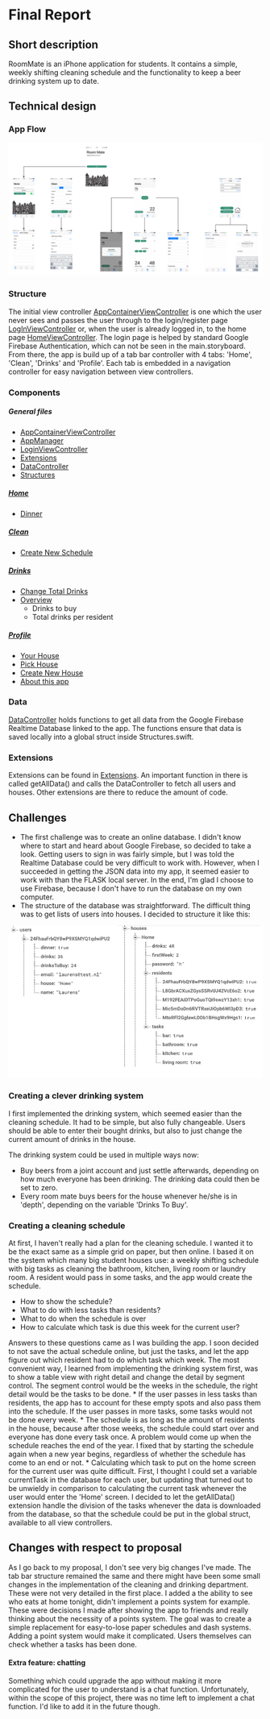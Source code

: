 # Final Report

## Short description
RoomMate is an iPhone application for students. It contains a simple, weekly shifting cleaning schedule and the functionality to keep a beer drinking system up to date.

## Technical design

### App Flow
![flow](/docs/flow.png)

### Structure
The initial view controller [AppContainerViewController](https://github.com/FriedScholvinck/RoomMate/blob/master/code/RoomMate/AppContainerViewController.swift) is one which the user never sees and passes the user through to the login/register page [LogInViewController](https://github.com/FriedScholvinck/RoomMate/blob/master/code/RoomMate/LogInViewController.swift) or, when the user is already logged in, to the home page [HomeViewController](https://github.com/FriedScholvinck/RoomMate/blob/master/code/RoomMate/Home/HomeViewController.swift). The login page is helped by standard Google Firebase Authentication, which can not be seen in the main.storyboard. From there, the app is build up of a tab bar controller with 4 tabs: 'Home', 'Clean', 'Drinks' and 'Profile'. Each tab is embedded in a navigation controller for easy navigation between view controllers.

### Components

##### General files
* [AppContainerViewController](https://github.com/FriedScholvinck/RoomMate/blob/master/code/RoomMate/AppContainerViewController.swift)
* [AppManager](https://github.com/FriedScholvinck/RoomMate/blob/master/code/RoomMate/AppManager.swift)
* [LoginViewController](https://github.com/FriedScholvinck/RoomMate/blob/master/code/RoomMate/LogInViewController.swift)
* [Extensions](https://github.com/FriedScholvinck/RoomMate/blob/master/code/RoomMate/Extenstions.swift)
* [DataController](https://github.com/FriedScholvinck/RoomMate/blob/master/code/RoomMate/DataController.swift)
* [Structures](https://github.com/FriedScholvinck/RoomMate/blob/master/code/RoomMate/Structures.swift)

##### [Home](https://github.com/FriedScholvinck/RoomMate/blob/master/code/RoomMate/Home/HomeViewController.swift)
* [Dinner](https://github.com/FriedScholvinck/RoomMate/blob/master/code/RoomMate/Home/DinnerTableViewController.swift)

##### [Clean](https://github.com/FriedScholvinck/RoomMate/blob/master/code/RoomMate/Clean/CleanViewController.swift)
* [Create New Schedule](https://github.com/FriedScholvinck/RoomMate/blob/master/code/RoomMate/Clean/NewScheduleViewController.swift)

##### [Drinks](https://github.com/FriedScholvinck/RoomMate/blob/master/code/RoomMate/Drinks/DrinkViewController.swift)
* [Change Total Drinks](https://github.com/FriedScholvinck/RoomMate/blob/master/code/RoomMate/Drinks/AddDrinksViewController.swift)
* [Overview](https://github.com/FriedScholvinck/RoomMate/blob/master/code/RoomMate/Drinks/OverviewDrinksViewController.swift)
    * Drinks to buy
    * Total drinks per resident

##### [Profile](https://github.com/FriedScholvinck/RoomMate/blob/master/code/RoomMate/Profile/ProfileViewController.swift)
* [Your House](https://github.com/FriedScholvinck/RoomMate/blob/master/code/RoomMate/Profile/YourHouseViewController.swift)
* [Pick House](https://github.com/FriedScholvinck/RoomMate/blob/master/code/RoomMate/Profile/PickHouseViewController.swift)
* [Create New House](https://github.com/FriedScholvinck/RoomMate/blob/master/code/RoomMate/Profile/NewHouseViewController.swift)
* [About this app](https://github.com/FriedScholvinck/RoomMate/blob/master/code/RoomMate/Profile/AboutViewController.swift)


### Data
[DataController](https://github.com/FriedScholvinck/RoomMate/blob/master/code/RoomMate/DataController.swift) holds functions to get all data from the Google Firebase Realtime Database linked to the app. The functions ensure that data is saved locally into a global struct inside Structures.swift.  


### Extensions
Extensions can be found in [Extensions](https://github.com/FriedScholvinck/RoomMate/blob/master/code/RoomMate/Extenstions.swift). An important function in there is called getAllData() and calls the DataController to fetch all users and houses. Other extensions are there to reduce the amount of code.


## Challenges
* The first challenge was to create an online database. I didn't know where to start and heard about Google Firebase, so decided to take a look. Getting users to sign in was fairly simple, but I was told the Realtime Database could be very difficult to work with. However, when I succeeded in getting the JSON data into my app, it seemed easier to work with than the FLASK local server. In the end, I'm glad I choose to use Firebase, because I don't have to run the database on my own computer.
* The structure of the database was straightforward. The difficult thing was to get lists of users into houses. I decided to structure it like this:

![datastructure](/docs/datastructure.png)


### Creating a clever drinking system
I first implemented the drinking system, which seemed easier than the cleaning schedule. It had to be simple, but also fully changeable. Users should be able to enter their bought drinks, but also to just change the current amount of drinks in the house.

The drinking system could be used in multiple ways now:
* Buy beers from a joint account and just settle afterwards, depending on how much everyone has been drinking. The drinking data could then be set to zero.
* Every room mate buys beers for the house whenever he/she is in 'depth', depending on the variable 'Drinks To Buy'.

### Creating a cleaning schedule
At first, I haven't really had a plan for the cleaning schedule. I wanted it to be the exact same as a simple grid on paper, but then online. I based it on the system which many big student houses use: a weekly shifting schedule with big tasks as cleaning the bathroom, kitchen, living room or laundry room. A resident would pass in some tasks, and the app would create the schedule.
* How to show the schedule?
* What to do with less tasks than residents?
* What to do when the schedule is over
* How to calculate which task is due this week for the current user?

Answers to these questions came as I was building the app. I soon decided to not save the actual schedule online, but just the tasks, and let the app figure out which resident had to do which task which week. The most convenient way, I learned from implementing the drinking system first, was to show a table view with right detail and change the detail by segment control. The segment control would be the weeks in the schedule, the right detail would be the tasks to be done.
    * If the user passes in less tasks than residents, the app has to account for these empty spots and also pass them into the schedule. If the user passes in more tasks, some tasks would not be done every week.
    * The schedule is as long as the amount of residents in the house, because after those weeks, the schedule could start over and everyone has done every task once. A problem would come up when the schedule reaches the end of the year. I fixed that by starting the schedule again when a new year begins, regardless of whether the schedule has come to an end or not.
    * Calculating which task to put on the home screen for the current user was quite difficult. First, I thought I could set a variable currentTask in the database for each user, but updating that turned out to be unwieldy in comparison to calculating the current task whenever the user would enter the 'Home' screen. I decided to let the getAllData() extension handle the division of the tasks whenever the data is downloaded from the database, so that the schedule could be put in the global struct, available to all view controllers.


## Changes with respect to proposal
As I go back to my proposal, I don't see very big changes I've made. The tab bar structure remained the same and there might have been some small changes in the implementation of the cleaning and drinking department. These were not very detailed in the first place. I added a the ability to see who eats at home tonight, didn't implement a points system for example. These were decisions I made after showing the app to friends and really thinking about the necessity of a points system. The goal was to create a simple replacement for easy-to-lose paper schedules and dash systems. Adding a point system would make it complicated. Users themselves can check whether a tasks has been done.

#### Extra feature: chatting
Something which could upgrade the app without making it more complicated for the user to understand is a chat function. Unfortunately, within the scope of this project, there was no time left to implement a chat function. I'd like to add it in the future though.



